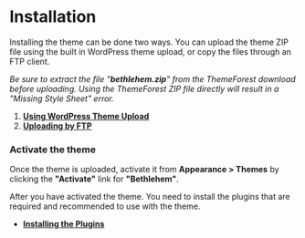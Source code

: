 # Installation

Installing the theme can be done two ways. You can upload the theme ZIP file using the built in WordPress theme upload, or copy the files through an FTP client.

*Be sure to extract the file "**bethlehem.zip**" from the ThemeForest download before uploading. Using the ThemeForest ZIP file directly will result in a "Missing Style Sheet" error.*

1. [**Using WordPress Theme Upload**](using_wordpress_theme_upload.md)
2. [**Uploading by FTP**](uploading_by_ftp.md)

### Activate the theme

Once the theme is uploaded, activate it from **Appearance > Themes** by clicking the **"Activate"** link for **"Bethlehem"**.

After you have activated the theme. You need to install the plugins that are required and recommended to use with the theme.

* [**Installing the Plugins**](installing_the_plugins.md)
